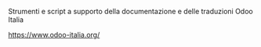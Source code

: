 Strumenti e script a supporto della documentazione e delle traduzioni Odoo Italia

https://www.odoo-italia.org/
